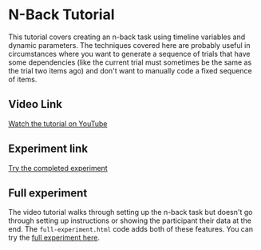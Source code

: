 # N-Back Tutorial

This tutorial covers creating an n-back task using timeline variables and dynamic parameters. The techniques covered here are probably useful in circumstances where you want to generate a sequence of trials that have some dependencies (like the current trial must sometimes be the same as the trial two items ago) and don't want to manually code a fixed sequence of items.

## Video Link

[Watch the tutorial on YouTube](https://youtu.be/fYKaKTvybCI)

## Experiment link

[Try the completed experiment](https://jspsych.github.io/tutorials/n-back)

## Full experiment

The video tutorial walks through setting up the n-back task but doesn't go through setting up instructions or showing the participant their data at the end. The `full-experiment.html` code adds both of these features. You can try the [full experiment here](https://jspsych.github.io/tutorials/n-back/full-experiment.html).